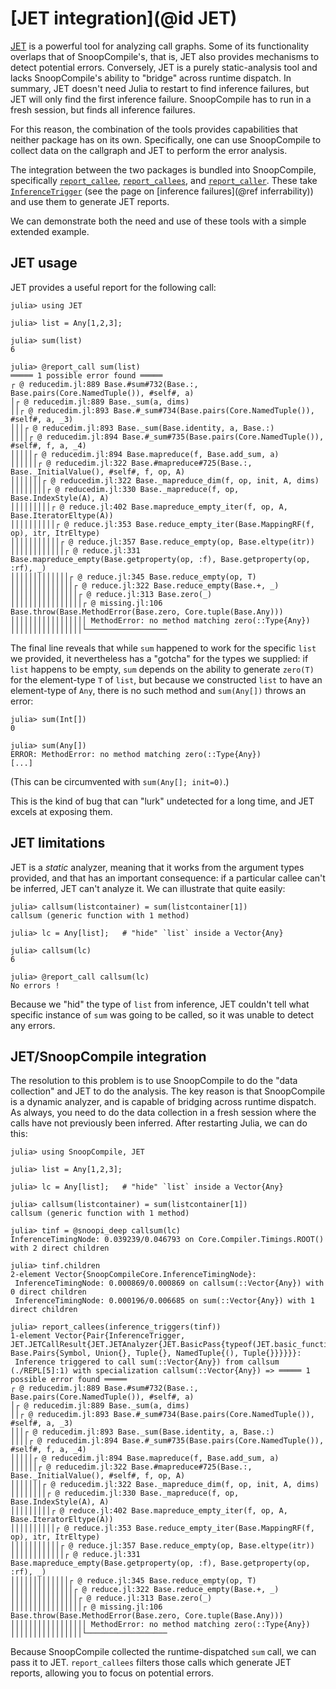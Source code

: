 # [JET integration](@id JET)

[JET](https://github.com/aviatesk/JET.jl) is a powerful tool for analyzing call graphs.
Some of its functionality overlaps that of SnoopCompile's, that is, JET also provides mechanisms to detect potential errors.
Conversely, JET is a purely static-analysis tool and lacks SnoopCompile's ability to "bridge" across runtime dispatch.
In summary, JET doesn't need Julia to restart to find inference failures, but JET will only find the first inference failure.
SnoopCompile has to run in a fresh session, but finds all inference failures.

For this reason, the combination of the tools provides capabilities that neither package has on its own.
Specifically, one can use SnoopCompile to collect data on the callgraph and JET to perform the error analysis.

The integration between the two packages is bundled into SnoopCompile, specifically [`report_callee`](@ref),
[`report_callees`](@ref), and [`report_caller`](@ref). These take [`InferenceTrigger`](@ref) (see the page on [inference failures](@ref inferrability)) and use them to generate JET reports.

We can demonstrate both the need and use of these tools with a simple extended example.

## JET usage

JET provides a useful report for the following call:

```jldoctest jet; filter=r"@ reduce.*"
julia> using JET

julia> list = Any[1,2,3];

julia> sum(list)
6

julia> @report_call sum(list)
═════ 1 possible error found ═════
┌ @ reducedim.jl:889 Base.#sum#732(Base.:, Base.pairs(Core.NamedTuple()), #self#, a)
│┌ @ reducedim.jl:889 Base._sum(a, dims)
││┌ @ reducedim.jl:893 Base.#_sum#734(Base.pairs(Core.NamedTuple()), #self#, a, _3)
│││┌ @ reducedim.jl:893 Base._sum(Base.identity, a, Base.:)
││││┌ @ reducedim.jl:894 Base.#_sum#735(Base.pairs(Core.NamedTuple()), #self#, f, a, _4)
│││││┌ @ reducedim.jl:894 Base.mapreduce(f, Base.add_sum, a)
││││││┌ @ reducedim.jl:322 Base.#mapreduce#725(Base.:, Base._InitialValue(), #self#, f, op, A)
│││││││┌ @ reducedim.jl:322 Base._mapreduce_dim(f, op, init, A, dims)
││││││││┌ @ reducedim.jl:330 Base._mapreduce(f, op, Base.IndexStyle(A), A)
│││││││││┌ @ reduce.jl:402 Base.mapreduce_empty_iter(f, op, A, Base.IteratorEltype(A))
││││││││││┌ @ reduce.jl:353 Base.reduce_empty_iter(Base.MappingRF(f, op), itr, ItrEltype)
│││││││││││┌ @ reduce.jl:357 Base.reduce_empty(op, Base.eltype(itr))
││││││││││││┌ @ reduce.jl:331 Base.mapreduce_empty(Base.getproperty(op, :f), Base.getproperty(op, :rf), _)
│││││││││││││┌ @ reduce.jl:345 Base.reduce_empty(op, T)
││││││││││││││┌ @ reduce.jl:322 Base.reduce_empty(Base.+, _)
│││││││││││││││┌ @ reduce.jl:313 Base.zero(_)
││││││││││││││││┌ @ missing.jl:106 Base.throw(Base.MethodError(Base.zero, Core.tuple(Base.Any)))
│││││││││││││││││ MethodError: no method matching zero(::Type{Any})
││││││││││││││││└──────────────────
```

The final line reveals that while `sum` happened to work for the specific `list` we provided, it nevertheless has a "gotcha" for the types we supplied: if `list` happens to be empty, `sum` depends on the ability to generate `zero(T)` for the element-type `T` of `list`, but because we constructed `list` to have an element-type of `Any`, there is no such method and `sum(Any[])` throws an error:

```jldoctest
julia> sum(Int[])
0

julia> sum(Any[])
ERROR: MethodError: no method matching zero(::Type{Any})
[...]
```

(This can be circumvented with `sum(Any[]; init=0)`.)

This is the kind of bug that can "lurk" undetected for a long time, and JET excels at exposing them.

## JET limitations

JET is a *static* analyzer, meaning that it works from the argument types provided, and that has an important consequence: if a particular callee can't be inferred, JET can't analyze it. We can illustrate that quite easily:

```jldoctest jet
julia> callsum(listcontainer) = sum(listcontainer[1])
callsum (generic function with 1 method)

julia> lc = Any[list];   # "hide" `list` inside a Vector{Any}

julia> callsum(lc)
6

julia> @report_call callsum(lc)
No errors !
```

Because we "hid" the type of `list` from inference, JET couldn't tell what specific instance of `sum` was going to be called, so it was unable to detect any errors.

## JET/SnoopCompile integration

The resolution to this problem is to use SnoopCompile to do the "data collection" and JET to do the analysis.
The key reason is that SnoopCompile is a dynamic analyzer, and is capable of bridging across runtime dispatch.
As always, you need to do the data collection in a fresh session where the calls have not previously been inferred.
After restarting Julia, we can do this:

```
julia> using SnoopCompile, JET

julia> list = Any[1,2,3];

julia> lc = Any[list];   # "hide" `list` inside a Vector{Any}

julia> callsum(listcontainer) = sum(listcontainer[1])
callsum (generic function with 1 method)

julia> tinf = @snoopi_deep callsum(lc)
InferenceTimingNode: 0.039239/0.046793 on Core.Compiler.Timings.ROOT() with 2 direct children

julia> tinf.children
2-element Vector{SnoopCompileCore.InferenceTimingNode}:
 InferenceTimingNode: 0.000869/0.000869 on callsum(::Vector{Any}) with 0 direct children
 InferenceTimingNode: 0.000196/0.006685 on sum(::Vector{Any}) with 1 direct children

julia> report_callees(inference_triggers(tinf))
1-element Vector{Pair{InferenceTrigger, JET.JETCallResult{JET.JETAnalyzer{JET.BasicPass{typeof(JET.basic_function_filter)}}, Base.Pairs{Symbol, Union{}, Tuple{}, NamedTuple{(), Tuple{}}}}}}:
 Inference triggered to call sum(::Vector{Any}) from callsum (./REPL[5]:1) with specialization callsum(::Vector{Any}) => ═════ 1 possible error found ═════
┌ @ reducedim.jl:889 Base.#sum#732(Base.:, Base.pairs(Core.NamedTuple()), #self#, a)
│┌ @ reducedim.jl:889 Base._sum(a, dims)
││┌ @ reducedim.jl:893 Base.#_sum#734(Base.pairs(Core.NamedTuple()), #self#, a, _3)
│││┌ @ reducedim.jl:893 Base._sum(Base.identity, a, Base.:)
││││┌ @ reducedim.jl:894 Base.#_sum#735(Base.pairs(Core.NamedTuple()), #self#, f, a, _4)
│││││┌ @ reducedim.jl:894 Base.mapreduce(f, Base.add_sum, a)
││││││┌ @ reducedim.jl:322 Base.#mapreduce#725(Base.:, Base._InitialValue(), #self#, f, op, A)
│││││││┌ @ reducedim.jl:322 Base._mapreduce_dim(f, op, init, A, dims)
││││││││┌ @ reducedim.jl:330 Base._mapreduce(f, op, Base.IndexStyle(A), A)
│││││││││┌ @ reduce.jl:402 Base.mapreduce_empty_iter(f, op, A, Base.IteratorEltype(A))
││││││││││┌ @ reduce.jl:353 Base.reduce_empty_iter(Base.MappingRF(f, op), itr, ItrEltype)
│││││││││││┌ @ reduce.jl:357 Base.reduce_empty(op, Base.eltype(itr))
││││││││││││┌ @ reduce.jl:331 Base.mapreduce_empty(Base.getproperty(op, :f), Base.getproperty(op, :rf), _)
│││││││││││││┌ @ reduce.jl:345 Base.reduce_empty(op, T)
││││││││││││││┌ @ reduce.jl:322 Base.reduce_empty(Base.+, _)
│││││││││││││││┌ @ reduce.jl:313 Base.zero(_)
││││││││││││││││┌ @ missing.jl:106 Base.throw(Base.MethodError(Base.zero, Core.tuple(Base.Any)))
│││││││││││││││││ MethodError: no method matching zero(::Type{Any})
││││││││││││││││└──────────────────
```

Because SnoopCompile collected the runtime-dispatched `sum` call, we can pass it to JET.
`report_callees` filters those calls which generate JET reports, allowing you to focus on potential errors.
